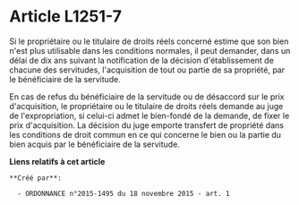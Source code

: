 # Article L1251-7

Si le propriétaire ou le titulaire de droits réels concerné estime que son bien n'est plus utilisable dans les conditions
normales, il peut demander, dans un délai de dix ans suivant la notification de la décision d'établissement de chacune des
servitudes, l'acquisition de tout ou partie de sa propriété, par le bénéficiaire de la servitude.

En cas de refus du bénéficiaire de la servitude ou de désaccord sur le prix d'acquisition, le propriétaire ou le titulaire de
droits réels demande au juge de l'expropriation, si celui-ci admet le bien-fondé de la demande, de fixer le prix
d'acquisition. La décision du juge emporte transfert de propriété dans les conditions de droit commun en ce qui concerne le
bien ou la partie du bien acquis par le bénéficiaire de la servitude.

**Liens relatifs à cet article**

	**Créé par**:

	  - ORDONNANCE n°2015-1495 du 18 novembre 2015 - art. 1
